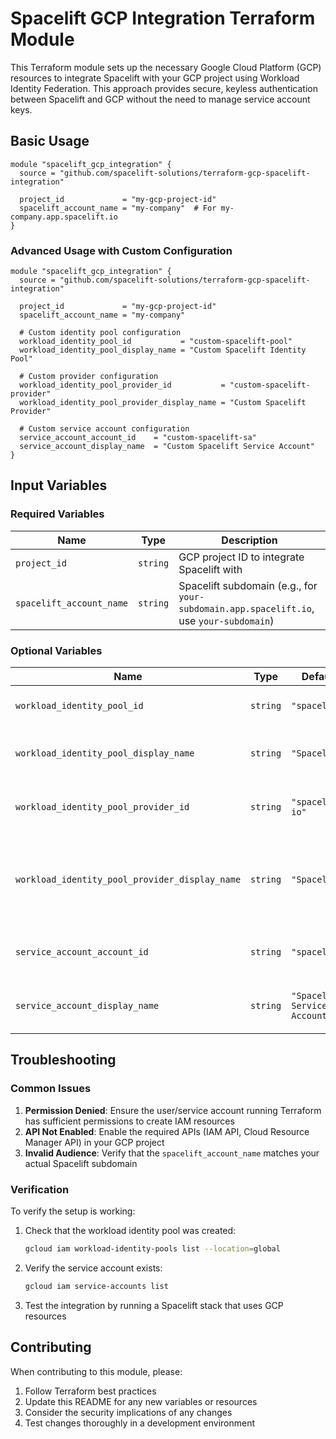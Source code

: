 # Spacelift GCP Integration Terraform Module

This Terraform module sets up the necessary Google Cloud Platform (GCP) resources to integrate Spacelift with your GCP project using Workload Identity Federation. This approach provides secure, keyless authentication between Spacelift and GCP without the need to manage service account keys.

## Basic Usage

```hcl
module "spacelift_gcp_integration" {
  source = "github.com/spacelift-solutions/terraform-gcp-spacelift-integration"

  project_id             = "my-gcp-project-id"
  spacelift_account_name = "my-company"  # For my-company.app.spacelift.io
}
```

### Advanced Usage with Custom Configuration

```hcl
module "spacelift_gcp_integration" {
  source = "github.com/spacelift-solutions/terraform-gcp-spacelift-integration"

  project_id             = "my-gcp-project-id"
  spacelift_account_name = "my-company"

  # Custom identity pool configuration
  workload_identity_pool_id           = "custom-spacelift-pool"
  workload_identity_pool_display_name = "Custom Spacelift Identity Pool"
  
  # Custom provider configuration
  workload_identity_pool_provider_id           = "custom-spacelift-provider"
  workload_identity_pool_provider_display_name = "Custom Spacelift Provider"
  
  # Custom service account configuration
  service_account_account_id    = "custom-spacelift-sa"
  service_account_display_name  = "Custom Spacelift Service Account"
}
```

## Input Variables

### Required Variables

| Name | Type | Description |
|------|------|-------------|
| `project_id` | `string` | GCP project ID to integrate Spacelift with |
| `spacelift_account_name` | `string` | Spacelift subdomain (e.g., for `your-subdomain.app.spacelift.io`, use `your-subdomain`) |

### Optional Variables

| Name | Type | Default | Description |
|------|------|---------|-------------|
| `workload_identity_pool_id` | `string` | `"spacelift"` | Identity pool ID for Spacelift |
| `workload_identity_pool_display_name` | `string` | `"Spacelift"` | Display name for the identity pool |
| `workload_identity_pool_provider_id` | `string` | `"spacelift-io"` | Workload identity pool provider ID |
| `workload_identity_pool_provider_display_name` | `string` | `"Spacelift"` | Display name for the workload identity pool provider |
| `service_account_account_id` | `string` | `"spacelift"` | Service account ID for Spacelift |
| `service_account_display_name` | `string` | `"Spacelift Service Account"` | Display name for the service account |

## Troubleshooting

### Common Issues

1. **Permission Denied**: Ensure the user/service account running Terraform has sufficient permissions to create IAM resources
2. **API Not Enabled**: Enable the required APIs (IAM API, Cloud Resource Manager API) in your GCP project
3. **Invalid Audience**: Verify that the `spacelift_account_name` matches your actual Spacelift subdomain

### Verification

To verify the setup is working:

1. Check that the workload identity pool was created:

   ```bash
   gcloud iam workload-identity-pools list --location=global
   ```

2. Verify the service account exists:

   ```bash
   gcloud iam service-accounts list
   ```

3. Test the integration by running a Spacelift stack that uses GCP resources

## Contributing

When contributing to this module, please:

1. Follow Terraform best practices
2. Update this README for any new variables or resources
3. Consider the security implications of any changes
4. Test changes thoroughly in a development environment

